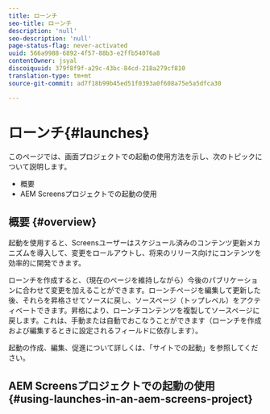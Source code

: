 ```yaml
---
title: ローンチ
seo-title: ローンチ
description: 'null'
seo-description: 'null'
page-status-flag: never-activated
uuid: 566a9988-6892-4f57-88b3-e2ffb54076a8
contentOwner: jsyal
discoiquuid: 379f8f9f-a29c-43bc-84cd-218a279cf810
translation-type: tm+mt
source-git-commit: ad7f18b99b45ed51f0393a0f608a75e5a5dfca30

---
```



# ローンチ{#launches}

このページでは、画面プロジェクトでの起動の使用方法を示し、次のトピックについて説明します。

* 概要
* AEM Screensプロジェクトでの起動の使用

## 概要 {#overview}

起動を使用すると、Screensユーザーはスケジュール済みのコンテンツ更新メカニズムを導入して、変更をロールアウトし、将来のリリース向けにコンテンツを効率的に開発できます。

ローンチを作成すると、（現在のページを維持しながら）今後のパブリケーションに合わせて変更を加えることができます。ローンチページを編集して更新した後、それらを昇格させてソースに戻し、ソースページ（トップレベル）をアクティベートできます。昇格により、ローンチコンテンツを複製してソースページに戻します。これは、手動または自動でおこなうことができます（ローンチを作成および編集するときに設定されるフィールドに依存します）。

起動の作成、編集、促進について詳しくは、「サイトでの起動」を参照してください。

## AEM Screensプロジェクトでの起動の使用 {#using-launches-in-an-aem-screens-project}

